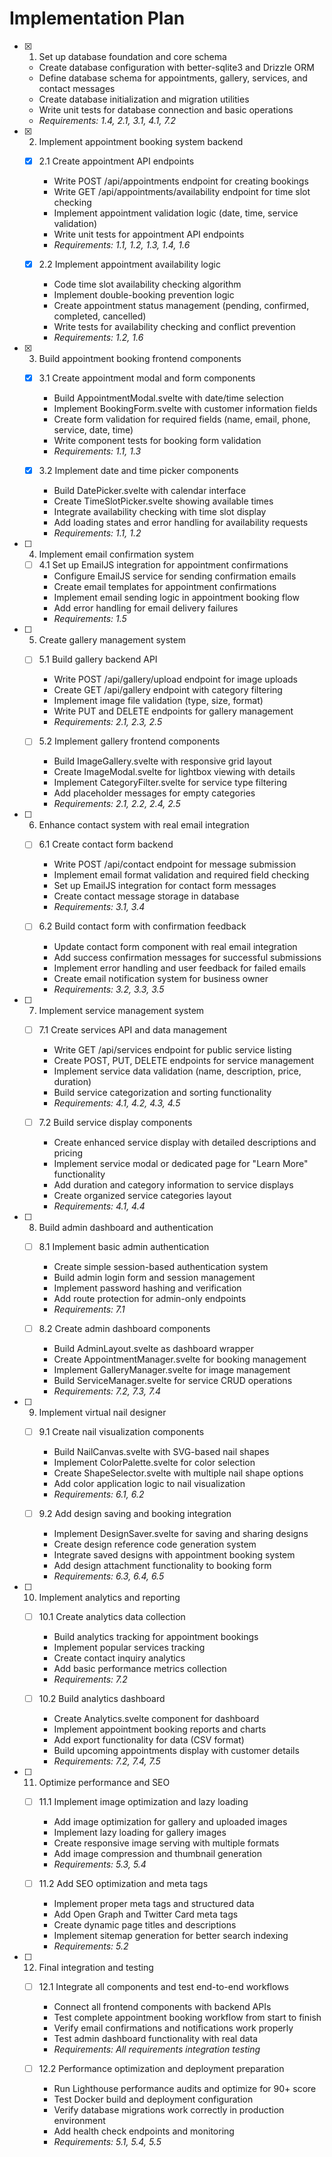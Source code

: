 # Implementation Plan

- [x] 1. Set up database foundation and core schema





  - Create database configuration with better-sqlite3 and Drizzle ORM
  - Define database schema for appointments, gallery, services, and contact messages
  - Create database initialization and migration utilities
  - Write unit tests for database connection and basic operations
  - _Requirements: 1.4, 2.1, 3.1, 4.1, 7.2_

- [x] 2. Implement appointment booking system backend















  - [x] 2.1 Create appointment API endpoints



    - Write POST /api/appointments endpoint for creating bookings
    - Write GET /api/appointments/availability endpoint for time slot checking
    - Implement appointment validation logic (date, time, service validation)
    - Write unit tests for appointment API endpoints
    - _Requirements: 1.1, 1.2, 1.3, 1.4, 1.6_



  - [x] 2.2 Implement appointment availability logic


    - Code time slot availability checking algorithm
    - Implement double-booking prevention logic
    - Create appointment status management (pending, confirmed, completed, cancelled)
    - Write tests for availability checking and conflict prevention
    - _Requirements: 1.2, 1.6_

- [x] 3. Build appointment booking frontend components





  - [x] 3.1 Create appointment modal and form components


    - Build AppointmentModal.svelte with date/time selection
    - Implement BookingForm.svelte with customer information fields
    - Create form validation for required fields (name, email, phone, service, date, time)
    - Write component tests for booking form validation
    - _Requirements: 1.1, 1.3_

  - [x] 3.2 Implement date and time picker components


    - Build DatePicker.svelte with calendar interface
    - Create TimeSlotPicker.svelte showing available times
    - Integrate availability checking with time slot display
    - Add loading states and error handling for availability requests
    - _Requirements: 1.1, 1.2_

- [ ] 4. Implement email confirmation system
  - [ ] 4.1 Set up EmailJS integration for appointment confirmations
    - Configure EmailJS service for sending confirmation emails
    - Create email templates for appointment confirmations
    - Implement email sending logic in appointment booking flow
    - Add error handling for email delivery failures
    - _Requirements: 1.5_

- [ ] 5. Create gallery management system
  - [ ] 5.1 Build gallery backend API
    - Write POST /api/gallery/upload endpoint for image uploads
    - Create GET /api/gallery endpoint with category filtering
    - Implement image file validation (type, size, format)
    - Write PUT and DELETE endpoints for gallery management
    - _Requirements: 2.1, 2.3, 2.5_

  - [ ] 5.2 Implement gallery frontend components
    - Build ImageGallery.svelte with responsive grid layout
    - Create ImageModal.svelte for lightbox viewing with details
    - Implement CategoryFilter.svelte for service type filtering
    - Add placeholder messages for empty categories
    - _Requirements: 2.1, 2.2, 2.4, 2.5_

- [ ] 6. Enhance contact system with real email integration
  - [ ] 6.1 Create contact form backend
    - Write POST /api/contact endpoint for message submission
    - Implement email format validation and required field checking
    - Set up EmailJS integration for contact form messages
    - Create contact message storage in database
    - _Requirements: 3.1, 3.4_

  - [ ] 6.2 Build contact form with confirmation feedback
    - Update contact form component with real email integration
    - Add success confirmation messages for successful submissions
    - Implement error handling and user feedback for failed emails
    - Create email notification system for business owner
    - _Requirements: 3.2, 3.3, 3.5_

- [ ] 7. Implement service management system
  - [ ] 7.1 Create services API and data management
    - Write GET /api/services endpoint for public service listing
    - Create POST, PUT, DELETE endpoints for service management
    - Implement service data validation (name, description, price, duration)
    - Build service categorization and sorting functionality
    - _Requirements: 4.1, 4.2, 4.3, 4.5_

  - [ ] 7.2 Build service display components
    - Create enhanced service display with detailed descriptions and pricing
    - Implement service modal or dedicated page for "Learn More" functionality
    - Add duration and category information to service displays
    - Create organized service categories layout
    - _Requirements: 4.1, 4.4_

- [ ] 8. Build admin dashboard and authentication
  - [ ] 8.1 Implement basic admin authentication
    - Create simple session-based authentication system
    - Build admin login form and session management
    - Implement password hashing and verification
    - Add route protection for admin-only endpoints
    - _Requirements: 7.1_

  - [ ] 8.2 Create admin dashboard components
    - Build AdminLayout.svelte as dashboard wrapper
    - Create AppointmentManager.svelte for booking management
    - Implement GalleryManager.svelte for image management
    - Build ServiceManager.svelte for service CRUD operations
    - _Requirements: 7.2, 7.3, 7.4_

- [ ] 9. Implement virtual nail designer
  - [ ] 9.1 Create nail visualization components
    - Build NailCanvas.svelte with SVG-based nail shapes
    - Implement ColorPalette.svelte for color selection
    - Create ShapeSelector.svelte with multiple nail shape options
    - Add color application logic to nail visualization
    - _Requirements: 6.1, 6.2_

  - [ ] 9.2 Add design saving and booking integration
    - Implement DesignSaver.svelte for saving and sharing designs
    - Create design reference code generation system
    - Integrate saved designs with appointment booking system
    - Add design attachment functionality to booking form
    - _Requirements: 6.3, 6.4, 6.5_

- [ ] 10. Implement analytics and reporting
  - [ ] 10.1 Create analytics data collection
    - Build analytics tracking for appointment bookings
    - Implement popular services tracking
    - Create contact inquiry analytics
    - Add basic performance metrics collection
    - _Requirements: 7.2_

  - [ ] 10.2 Build analytics dashboard
    - Create Analytics.svelte component for dashboard
    - Implement appointment booking reports and charts
    - Add export functionality for data (CSV format)
    - Build upcoming appointments display with customer details
    - _Requirements: 7.2, 7.4, 7.5_

- [ ] 11. Optimize performance and SEO
  - [ ] 11.1 Implement image optimization and lazy loading
    - Add image optimization for gallery and uploaded images
    - Implement lazy loading for gallery images
    - Create responsive image serving with multiple formats
    - Add image compression and thumbnail generation
    - _Requirements: 5.3, 5.4_

  - [ ] 11.2 Add SEO optimization and meta tags
    - Implement proper meta tags and structured data
    - Add Open Graph and Twitter Card meta tags
    - Create dynamic page titles and descriptions
    - Implement sitemap generation for better search indexing
    - _Requirements: 5.2_

- [ ] 12. Final integration and testing
  - [ ] 12.1 Integrate all components and test end-to-end workflows
    - Connect all frontend components with backend APIs
    - Test complete appointment booking workflow from start to finish
    - Verify email confirmations and notifications work properly
    - Test admin dashboard functionality with real data
    - _Requirements: All requirements integration testing_

  - [ ] 12.2 Performance optimization and deployment preparation
    - Run Lighthouse performance audits and optimize for 90+ score
    - Test Docker build and deployment configuration
    - Verify database migrations work correctly in production environment
    - Add health check endpoints and monitoring
    - _Requirements: 5.1, 5.4, 5.5_